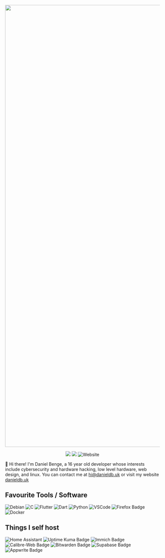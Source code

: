 <p align="center">
  <img width="1440" src="https://github.com/user-attachments/assets/4540bcda-d22e-4577-ab74-83c213c1e886" alt="Banner - Caption is hello, world!">
</p>

<p align="center">
  <img src="https://img.shields.io/badge/dynamic/json?url=https%3A%2F%2Fraw.githubusercontent.com%2FDragon863%2FDragon863%2Fmain%2Fstars.json&query=%24.totalStars&style=flat-square&label=Total%20Stars%3A%20&labelColor=%23000000&color=%23FF0000"></img>
  <img src="https://img.shields.io/badge/Visit-red?style=flat-square&label=Website%3A%20&labelColor=%23000000&color=%23FF0000&link=https%3A%2F%2Fdanieldb.uk"></img>
  <img alt="Website" src="https://img.shields.io/website?url=https%3A%2F%2Fdanieldb.uk&up_message=Online&down_message=Error&style=flat-square&label=Status&labelColor=%23000000">


</p>

👋 Hi there! I'm Daniel Benge, a 16 year old developer whose interests include cybersecurity and hardware hacking, low level hardware, web design, and linux.
You can contact me at [hi@danieldb.uk](mailto:hi@danieldb.uk) or visit my website [danieldb.uk](https://danieldb.uk/)

## Favourite Tools / Software

![Debian](https://img.shields.io/badge/Debian-D70A53?style=for-the-badge&logo=debian&logoColor=white)
![C](https://img.shields.io/badge/c-%2300599C.svg?style=for-the-badge&logo=c&logoColor=white)
![Flutter](https://img.shields.io/badge/Flutter-%2302569B.svg?style=for-the-badge&logo=Flutter&logoColor=white)
![Dart](https://img.shields.io/badge/dart-%230175C2.svg?style=for-the-badge&logo=dart&logoColor=white)
![Python](https://img.shields.io/badge/python-3670A0?style=for-the-badge&logo=python&logoColor=ffdd54)
![VSCode](https://img.shields.io/badge/Visual%20Studio%20Code-0078d7.svg?style=for-the-badge&logo=visual-studio-code&logoColor=white)
![Firefox Badge](https://img.shields.io/badge/Firefox-FF7139?logo=firefox&logoColor=fff&style=for-the-badge)
![Docker](https://img.shields.io/badge/docker-%230db7ed.svg?style=for-the-badge&logo=docker&logoColor=white)

## Things I self host

![Home Assistant](https://img.shields.io/badge/home%20assistant-%2341BDF5.svg?style=for-the-badge&logo=home-assistant&logoColor=white)
![Uptime Kuma Badge](https://img.shields.io/badge/Uptime%20Kuma-5CDD8B?logo=uptimekuma&logoColor=000&style=for-the-badge)
![Immich Badge](https://img.shields.io/badge/Immich-4250AF?logo=immich&logoColor=fff&style=for-the-badge)
![Calibre-Web Badge](https://img.shields.io/badge/Calibre--Web-45B29D?logo=calibreweb&logoColor=fff&style=for-the-badge)
![Bitwarden Badge](https://img.shields.io/badge/Bitwarden-175DDC?logo=bitwarden&logoColor=fff&style=for-the-badge)
![Supabase Badge](https://img.shields.io/badge/Supabase-3FCF8E?logo=supabase&logoColor=fff&style=for-the-badge)
![Appwrite Badge](https://img.shields.io/badge/Appwrite-FD366E?logo=appwrite&logoColor=fff&style=for-the-badge)

<!--
**Dragon863/Dragon863** is a ✨ _special_ ✨ repository because its `README.md` (this file) appears on your GitHub profile.

Here are some ideas to get you started:

- 🔭 I’m currently working on ...
- 🌱 I’m currently learning ...
- 👯 I’m looking to collaborate on ...
- 🤔 I’m looking for help with ...
- 💬 Ask me about ...
- 📫 How to reach me: ...
- 😄 Pronouns: ...
- ⚡ Fun fact: ...
-->

